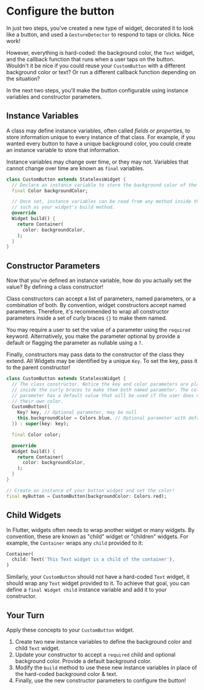 # Configure the button

In just two steps, you've created a new type of widget, decorated it to look
like a button, and used a `GestureDetector` to respond to taps or clicks. Nice
work!

However, everything is hard-coded: the background color, the `Text` widget, and
the callback function that runs when a user taps on the button. Wouldn't it be
nice if you could reuse your `CustomButton` with a different background color or
text? Or run a different callback function depending on the situation? 

In the next two steps, you'll make the button configurable using instance
variables and constructor parameters.

## Instance Variables

A class may define instance variables, often called *fields* or *properties*, to
store information unique to every instance of that class. For example, if you
wanted every button to have a unique background color, you could create an 
instance variable to store that information.

Instance variables may change over time, or they may not. Variables that cannot
change over time are known as `final` variables. 

```dart
class CustomButton extends StatelessWidget {
  // Declare an instance variable to store the background color of the button.
  final Color backgroundColor; 

  // Once set, instance variables can be read from any method inside the class, 
  // such as your widget's build method.
  @override
  Widget build() {
    return Container(
      color: backgroundColor,
    );
  }
}
```

## Constructor Parameters

Now that you've defined an instance variable, how do you actually set the value?
By defining a class constructor!

Class constructors can accept a list of parameters, named parameters, or a
combination of both. By convention, widget constructors accept named parameters.
Therefore, it's recommended to wrap all constructor parameters inside a set 
of curly braces `{}` to make them named.

You may require a user to set the value of a parameter using the `required`
keyword. Alternatively, you make the parameter optional by provide a default or 
flagging the parameter as nullable using a `?`.

Finally, constructors may pass data to the constructor of the class they extend.
All Widgets may be identified by a unique `Key`. To set the key, pass it to the
parent constructor!

```dart
class CustomButton extends StatelessWidget {
  // The class constructor. Notice the key and color parameters are placed 
  // inside the curly braces to make them both named parameter. The color
  // parameter has a default value that will be used if the user does not set 
  // their own color.
  CustomButton({
    Key? key, // Optional parameter, may be null
    this.backgroundColor = Colors.blue, // Optional parameter with default value
  }) : super(key: key);

  final Color color;

  @override
  Widget build() {
    return Container(
      color: backgroundColor,
    );
  }
}

// Create an instance of your button widget and set the color!
final myButton = CustomButton(backgroundColor: Colors.red);
```

## Child Widgets

In Flutter, widgets often needs to wrap another widget or many widgets. By
convention, these are known as "child" widget or "children" widgets. For
example, the `Container` wraps any `child` provided to it:

```dart
Container(
  child: Text('This Text widget is a child of the container'),
)
```

Similarly, your `CustomButton` should not have a hard-coded `Text` widget, it
should wrap any `Text` widget provided to it. To achieve that goal, you can
define a `final Widget child` instance variable and add it to your constructor.

## Your Turn

Apply these concepts to your `CustomButton` widget. 

  1. Create two new instance variables to define the background color and 
     child `Text` widget.
  2. Update your constructor to accept a `required` child and optional 
     background color. Provide a default background color.
  3. Modify the `build` method to use these new instance variables in place of 
     the hard-coded background color & text. 
  4. Finally, use the new constructor parameters to configure the button!
